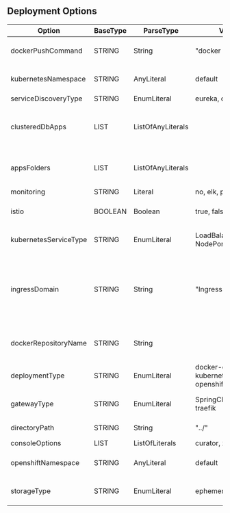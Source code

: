 ##  Deployment Options
| Option                | BaseType | ParseType         | Values                              | Description                                                                                                                                 |
| --------------------- | -------- | ----------------- | ----------------------------------- | ------------------------------------------------------------------------------------------------------------------------------------------- |
| dockerPushCommand     | STRING   | String            | "docker push"                       | The docker push command to use. Must be in double quotes                                                                                    |
| kubernetesNamespace   | STRING   | AnyLiteral        | default                             | Applicable only when deploymentType is kubernetes                                                                                           |
| serviceDiscoveryType  | STRING   | EnumLiteral       | eureka, consul, no                    |                                                                                                                                             |
| clusteredDbApps       | LIST     | ListOfAnyLiterals |                                     | Directory names for the applications with clustered DB separated by comma. Must be a list,  example [foo,  bar]                               |
| appsFolders           | LIST     | ListOfAnyLiterals |                                     | Directory names for the applications separated by comma. Must be a list,  example [foo,  bar]                                                 |
| monitoring            | STRING   | Literal           | no, elk, prometheus                   |                                                                                                                                             |
| istio                 | BOOLEAN  | Boolean           | true, false                          | Applicable only when deploymentType is kubernetes                                                                                           |
| kubernetesServiceType | STRING   | EnumLiteral       | LoadBalancer, NodePort, Ingress       | Applicable only when deploymentType is kubernetes                                                                                           |
| ingressDomain         | STRING   | String            | "Ingress"                           | The domain for Ingress when kubernetesServiceType is `Ingress`. Must be in double quotes. Applicable only when deploymentType is kubernetes |
| dockerRepositoryName  | STRING   | String            |                                     | The name or URL of the docker repository. Must be in double quotes                                                                          |
| deploymentType        | STRING   | EnumLiteral       | docker-compose, kubernetes, openshift |                                                                                                                                             |
| gatewayType           | STRING   | EnumLiteral       | SpringCloudGateway, traefik          | Value is ignored when serviceDiscoveryType is `no`                                                                                          |
| directoryPath         | STRING   | String            | "../"                               | Relative path. Must be in double quotes                                                                                                     |
| consoleOptions        | LIST     | ListOfLiterals    | curator, zipkin                      | Must be a list                                                                                                                              |
| openshiftNamespace    | STRING   | AnyLiteral        | default                             | Applicable only when deploymentType is openshift                                                                                            |
| storageType           | STRING   | EnumLiteral       | ephemeral, persistent                | Applicable only when deploymentType is openshift                                                                                            |
